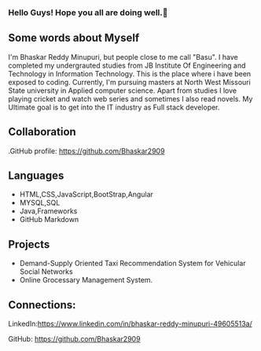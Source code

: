 ### Hello Guys! Hope you all are doing well.👋

## Some words about Myself
 I'm Bhaskar Reddy Minupuri, but people close to me call "Basu". I have completed my undergrauted studies from JB Institute Of Engineering and Technology in Information Technology. This is the place where i have been exposed to coding. Currently, I'm pursuing masters at North West Missouri State university in Applied computer science. Apart from studies I love playing cricket and watch web series and sometimes I also read novels. My Ultimate goal is to get into the IT industry as Full stack developer.

## Collaboration
.GitHub profile: https://github.com/Bhaskar2909

## Languages
* HTML,CSS,JavaScript,BootStrap,Angular
* MYSQL,SQL
* Java,Frameworks
* GitHub Markdown

## Projects 
* Demand-Supply Oriented Taxi Recommendation System for Vehicular Social Networks 
* Online Grocessary Management System.
## Connections:
LinkedIn:https://www.linkedin.com/in/bhaskar-reddy-minupuri-49605513a/

GitHub: https://github.com/Bhaskar2909








